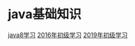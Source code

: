 # java基础知识
[java8学习](../a_a_coreTechnology/java8.md)
[2016年初级学习](../a_a_coreTechnology/2016student初級.md)
[2019年初级学习](../a_a_coreTechnology/201912java学习.md)